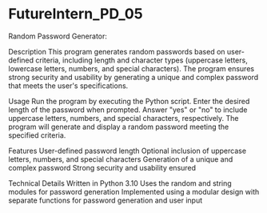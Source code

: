# FutureIntern_PD_05

Random Password Generator:

Description
This program generates random passwords based on user-defined criteria, including length and character types (uppercase letters, lowercase letters, numbers, and special characters). The program ensures strong security and usability by generating a unique and complex password that meets the user's specifications.

Usage
Run the program by executing the Python script.
Enter the desired length of the password when prompted.
Answer "yes" or "no" to include uppercase letters, numbers, and special characters, respectively.
The program will generate and display a random password meeting the specified criteria.

Features
User-defined password length
Optional inclusion of uppercase letters, numbers, and special characters
Generation of a unique and complex password
Strong security and usability ensured

Technical Details
Written in Python 3.10
Uses the random and string modules for password generation
Implemented using a modular design with separate functions for password generation and user input
